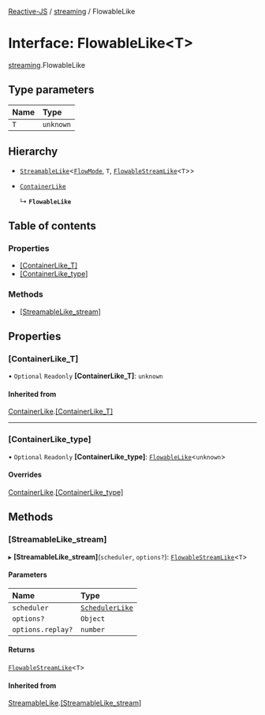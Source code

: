 [Reactive-JS](../README.md) / [streaming](../modules/streaming.md) / FlowableLike

# Interface: FlowableLike<T\>

[streaming](../modules/streaming.md).FlowableLike

## Type parameters

| Name | Type |
| :------ | :------ |
| `T` | `unknown` |

## Hierarchy

- [`StreamableLike`](streaming.StreamableLike.md)<[`FlowMode`](../modules/streaming.md#flowmode), `T`, [`FlowableStreamLike`](streaming.FlowableStreamLike.md)<`T`\>\>

- [`ContainerLike`](containers.ContainerLike.md)

  ↳ **`FlowableLike`**

## Table of contents

### Properties

- [[ContainerLike\_T]](streaming.FlowableLike.md#[containerlike_t])
- [[ContainerLike\_type]](streaming.FlowableLike.md#[containerlike_type])

### Methods

- [[StreamableLike\_stream]](streaming.FlowableLike.md#[streamablelike_stream])

## Properties

### [ContainerLike\_T]

• `Optional` `Readonly` **[ContainerLike\_T]**: `unknown`

#### Inherited from

[ContainerLike](containers.ContainerLike.md).[[ContainerLike_T]](containers.ContainerLike.md#[containerlike_t])

___

### [ContainerLike\_type]

• `Optional` `Readonly` **[ContainerLike\_type]**: [`FlowableLike`](streaming.FlowableLike.md)<`unknown`\>

#### Overrides

[ContainerLike](containers.ContainerLike.md).[[ContainerLike_type]](containers.ContainerLike.md#[containerlike_type])

## Methods

### [StreamableLike\_stream]

▸ **[StreamableLike_stream]**(`scheduler`, `options?`): [`FlowableStreamLike`](streaming.FlowableStreamLike.md)<`T`\>

#### Parameters

| Name | Type |
| :------ | :------ |
| `scheduler` | [`SchedulerLike`](scheduling.SchedulerLike.md) |
| `options?` | `Object` |
| `options.replay?` | `number` |

#### Returns

[`FlowableStreamLike`](streaming.FlowableStreamLike.md)<`T`\>

#### Inherited from

[StreamableLike](streaming.StreamableLike.md).[[StreamableLike_stream]](streaming.StreamableLike.md#[streamablelike_stream])
